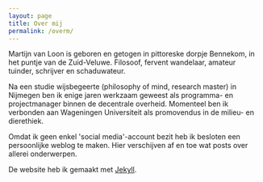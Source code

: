 ```yaml
---
layout: page
title: Over mij
permalink: /overm/
---
```

Martijn van Loon is geboren en getogen in pittoreske dorpje Bennekom, in het puntje van de Zuid-Veluwe. Filosoof, fervent wandelaar, amateur tuinder, schrijver en schaduwateur. 

Na een studie wijsbegeerte (philosophy of mind, research master) in Nijmegen ben ik enige jaren werkzaam geweest als programma- en projectmanager binnen de decentrale overheid. Momenteel ben ik verbonden aan Wageningen Universiteit als promovendus in de milieu- en dierethiek. 

Omdat ik geen enkel 'social media'-account bezit heb ik besloten een persoonlijke weblog te maken. Hier verschijven af en toe wat posts over allerei onderwerpen. 

De website heb ik gemaakt met [Jekyll](https://jekyllrb.com/).
